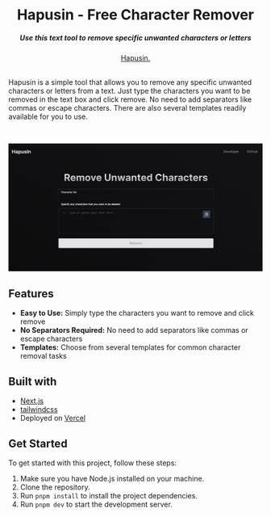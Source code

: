 <div align="center">
  <h1 align="center">Hapusin - Free Character Remover</h1>
  <h5>Use this text tool to remove specific unwanted characters or letters</h5>
</div>

<div align="center">
  <a href="https://hapusin.vercel.app">Hapusin.</a>
</div>
<br/>

Hapusin is a simple tool that allows you to remove any specific unwanted characters or letters from a text. Just type the characters you want to be removed in the text box and click remove. No need to add separators like commas or escape characters. There are also several templates readily available for you to use.

<br/>

![](img/hapusin.png)

## Features

- **Easy to Use:** Simply type the characters you want to remove and click remove
- **No Separators Required:** No need to add separators like commas or escape characters
- **Templates:** Choose from several templates for common character removal tasks

## Built with

- [Next.js](https://nextjs.org)
- [tailwindcss](https://tailwindcss.com)
- Deployed on [Vercel](https://vercel.com)

## Get Started

To get started with this project, follow these steps:

1. Make sure you have Node.js installed on your machine.
2. Clone the repository.
3. Run `pnpm install` to install the project dependencies.
4. Run `pnpm dev` to start the development server.
